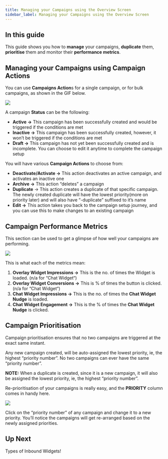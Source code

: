 ```yaml
---
title: Managing your Campaigns using the Overview Screen
sidebar_label: Managing your Campaigns using the Overview Screen
---
```


## In this guide

This guide shows you how to **manage** your campaigns, **duplicate** them, **prioritise** them and monitor their **performance metrics**.

## Managing your Campaigns using Campaign Actions

You can use **Campaigns Action**s for a single campaign, or for bulk campaigns, as shown in the GIF below.

![](https://cdn.yellowmessenger.com/1FjUJbgHmhl21626182814175.gif)

A campaign **Status** can be the following:

- **Active →** This campaign has been successfully created and would be triggered if the conditions are met
- **Inactive →** This campaign has been successfully created, however, it won’t be triggered if the conditions are met
- **Draft →** This campaign has not yet been successfully created and is incomplete. You can choose to edit it anytime to complete the campaign setup

You will have various **Campaign Actions** to choose from:

- **Deactivate/Activate →** This action deactivates an active campaign, and activates an inactive one
- **Archive →** This action “deletes” a campaign
- **Duplicate** → This action creates a duplicate of that specific campaign. The newly created duplicate will have the lowest priority(more on priority later) and will also have “-duplicate” suffixed to it’s name
- **Edit →** This action takes you back to the campaign setup journey, and you can use this to make changes to an existing campaign

## Campaign Performance Metrics

This section can be used to get a glimpse of how well your campaigns are performing.

![](https://cdn.yellowmessenger.com/SdGOqroWlUhU1626188548534.png)

This is what each of the metrics mean:

1. **Overlay Widget Impressions →** This is the no. of times the Widget is loaded. (n/a for “Chat Widget“)
2. **Overlay Widget Conversions →** This is % of times the button is clicked. (n/a for “Chat Widget“)
3. **Chat Widget Impressions →** This is the no. of times the **Chat Widget Nudge** is loaded.
4. **Chat Widget Engagement →** This is the % of times the **Chat Widget Nudge** is clicked.

## Campaign Prioritisation

Campaign prioritisation ensures that no two campaigns are triggered at the exact same instant.

Any new campaign created, will be auto-assigned the lowest priority, ie, the highest “priority number”. No two campaigns can ever have the same “priority number”.

**NOTE:** When a duplicate is created, since it is a new campaign, it will also be assigned the lowest priority, ie, the highest “priority number”.

Re-prioritisation of your campaigns is really easy, and the **PRIORITY** column comes in handy here.

![](https://cdn.yellowmessenger.com/bLCFmHAeQjQn1626182512607.gif)

Click on the “priority number” of any campaign and change it to a new priority. You’ll notice the campaigns will get re-arranged based on the newly assigned priorities.

## Up Next

Types of Inbound Widgets!
